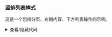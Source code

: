 ### 竖排列表样式

这是一个包括分页、右侧内容、下方列表操作的示例。

<div class="cell-demo vp-raw">
  <yc-list
    class="list-demo-action-layout"
    :bordered="false"
    :data="dataSource"
    :pagination-props="paginationProps">
    <template #item="{ item }">
      <yc-list-item
        class="list-demo-item"
        action-layout="vertical">
        <template #actions>
          <span><icon-heart />83</span>
          <span><icon-star />{{ item.index }}</span>
          <span><icon-message />Reply</span>
        </template>
        <template #extra>
          <div className="image-area">
            <img
              alt="yc-design"
              :src="item.imageSrc" />
          </div>
        </template>
        <yc-list-item-meta
          :title="item.title"
          :description="item.description">
          <template #avatar>
            <yc-avatar shape="square">
              <img
                alt="avatar"
                :src="item.avatar" />
            </yc-avatar>
          </template>
        </yc-list-item-meta>
      </yc-list-item>
    </template>
  </yc-list>
</div>

<script setup>
import { reactive } from 'vue';
const names = ['Socrates', 'Balzac', 'Plato'];
const avatarSrc = [
  '//p1-arco.byteimg.com/tos-cn-i-uwbnlip3yd/a8c8cdb109cb051163646151a4a5083b.png~tplv-uwbnlip3yd-webp.webp',
  '//p1-arco.byteimg.com/tos-cn-i-uwbnlip3yd/e278888093bef8910e829486fb45dd69.png~tplv-uwbnlip3yd-webp.webp',
  '//p1-arco.byteimg.com/tos-cn-i-uwbnlip3yd/9eeb1800d9b78349b24682c3518ac4a3.png~tplv-uwbnlip3yd-webp.webp',
];
const imageSrc = [
  '//p1-arco.byteimg.com/tos-cn-i-uwbnlip3yd/29c1f9d7d17c503c5d7bf4e538cb7c4f.png~tplv-uwbnlip3yd-webp.webp',
  '//p1-arco.byteimg.com/tos-cn-i-uwbnlip3yd/04d7bc31dd67dcdf380bc3f6aa07599f.png~tplv-uwbnlip3yd-webp.webp',
  '//p1-arco.byteimg.com/tos-cn-i-uwbnlip3yd/1f61854a849a076318ed527c8fca1bbf.png~tplv-uwbnlip3yd-webp.webp',
];
const dataSource = new Array(15).fill(null).map((_, index) => {
  return {
    index: index,
    avatar: avatarSrc[index % avatarSrc.length],
    title: names[index % names.length],
    description:
      'Beijing ByteDance Technology Co., Ltd. is an enterprise located in China. ByteDance has products such as TikTok, Toutiao, volcano video and Douyin (the Chinese version of TikTok).',
    imageSrc: imageSrc[index % imageSrc.length],
  };
});
const paginationProps = reactive({
  defaultPageSize: 3,
  total: dataSource.length,
});
</script>

<style scoped>
.list-demo-action-layout .image-area {
  width: 183px;
  height: 119px;
  border-radius: 2px;
  overflow: hidden;
}

.list-demo-action-layout .list-demo-item {
  padding: 20px 0;
  border-bottom: 1px solid var(--color-fill-3);
}

.list-demo-action-layout .image-area img {
  width: 100%;
}

.list-demo-action-layout .yc-list-item-action .yc-icon {
  margin: 0 4px;
}
</style>
<details>
<summary>查看/隐藏代码</summary>

```vue
<template>
  <yc-list
    class="list-demo-action-layout"
    :bordered="false"
    :data="dataSource"
    :pagination-props="paginationProps">
    <template #item="{ item }">
      <yc-list-item
        class="list-demo-item"
        action-layout="vertical">
        <template #actions>
          <span><icon-heart />83</span>
          <span><icon-star />{{ item.index }}</span>
          <span><icon-message />Reply</span>
        </template>
        <template #extra>
          <div className="image-area">
            <img
              alt="yc-design"
              :src="item.imageSrc" />
          </div>
        </template>
        <yc-list-item-meta
          :title="item.title"
          :description="item.description">
          <template #avatar>
            <yc-avatar shape="square">
              <img
                alt="avatar"
                :src="item.avatar" />
            </yc-avatar>
          </template>
        </yc-list-item-meta>
      </yc-list-item>
    </template>
  </yc-list>
</template>

<script setup>
import { reactive } from 'vue';
const names = ['Socrates', 'Balzac', 'Plato'];
const avatarSrc = [
  '//p1-arco.byteimg.com/tos-cn-i-uwbnlip3yd/a8c8cdb109cb051163646151a4a5083b.png~tplv-uwbnlip3yd-webp.webp',
  '//p1-arco.byteimg.com/tos-cn-i-uwbnlip3yd/e278888093bef8910e829486fb45dd69.png~tplv-uwbnlip3yd-webp.webp',
  '//p1-arco.byteimg.com/tos-cn-i-uwbnlip3yd/9eeb1800d9b78349b24682c3518ac4a3.png~tplv-uwbnlip3yd-webp.webp',
];
const imageSrc = [
  '//p1-arco.byteimg.com/tos-cn-i-uwbnlip3yd/29c1f9d7d17c503c5d7bf4e538cb7c4f.png~tplv-uwbnlip3yd-webp.webp',
  '//p1-arco.byteimg.com/tos-cn-i-uwbnlip3yd/04d7bc31dd67dcdf380bc3f6aa07599f.png~tplv-uwbnlip3yd-webp.webp',
  '//p1-arco.byteimg.com/tos-cn-i-uwbnlip3yd/1f61854a849a076318ed527c8fca1bbf.png~tplv-uwbnlip3yd-webp.webp',
];
const dataSource = new Array(15).fill(null).map((_, index) => {
  return {
    index: index,
    avatar: avatarSrc[index % avatarSrc.length],
    title: names[index % names.length],
    description:
      'Beijing ByteDance Technology Co., Ltd. is an enterprise located in China. ByteDance has products such as TikTok, Toutiao, volcano video and Douyin (the Chinese version of TikTok).',
    imageSrc: imageSrc[index % imageSrc.length],
  };
});
const paginationProps = reactive({
  defaultPageSize: 3,
  total: dataSource.length,
});
</script>

<style scoped>
.list-demo-action-layout .image-area {
  width: 183px;
  height: 119px;
  border-radius: 2px;
  overflow: hidden;
}

.list-demo-action-layout .list-demo-item {
  padding: 20px 0;
  border-bottom: 1px solid var(--color-fill-3);
}

.list-demo-action-layout .image-area img {
  width: 100%;
}

.list-demo-action-layout .yc-list-item-action .yc-icon {
  margin: 0 4px;
}
</style>
```

</details>
